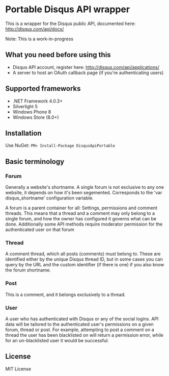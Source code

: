 # Portable Disqus API wrapper

This is a wrapper for the Disqus public API, documented here: http://disqus.com/api/docs/

Note: This is a work-in-progress

## What you need before using this

- Disqus API account, register here: http://disqus.com/api/applications/
- A server to host an OAuth callback page (if you're authenticating users)

## Supported frameworks

- .NET Framework 4.0.3+
- Silverlight 5
- Windows Phone 8
- Windows Store (8.0+)

## Installation

Use NuGet:
`PM> Install-Package DisqusApiPortable`

## Basic terminology

### Forum
Generally a website's shortname. A single forum is not exclusive to any one website, it depends on how it's been segemented. Corresponds to the 'var disqus_shortname' configuration variable.

A forum is a parent container for all: Settings, permissions and comment threads. This means that a thread and a comment may only belong to a single forum, and how the owner has configured it governs what can be done. Additionally some API methods require moderator permission for the authenticated user on that forum

### Thread
A comment thread, which all posts (comments) must belong to. These are identified either by the unique Disqus thread ID, but in some cases you can query by the URL and the custom identifier (if there is one) if you also know the forum shortname.

### Post
This is a comment, and it belongs exclusively to a thread.

### User
A user who has authenticated with Disqus or any of the social logins. API data will be tailored to the authenticated user's permissions on a given forum, thread or post. For example, attempting to post a comment on a thread the user has been blacklisted on will return a permission error, while for an un-blacklisted user it would be successful.

## License

MIT License
